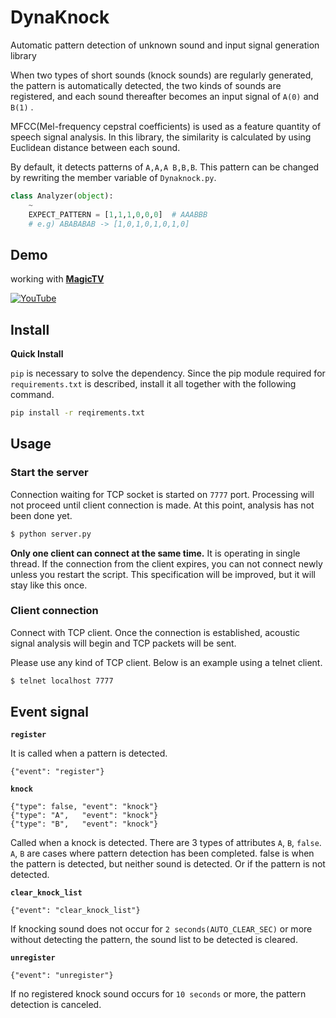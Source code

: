 # DynaKnock

Automatic pattern detection of unknown sound and input signal generation library

When two types of short sounds (knock sounds) are regularly generated, the pattern is automatically detected, the two kinds of sounds are registered, and each sound thereafter becomes an input signal of `A(0)` and `B(1)` .

MFCC(Mel-frequency cepstral coefficients) is used as a feature quantity of speech signal analysis. In this library, the similarity is calculated by using Euclidean distance between each sound.

By default, it detects patterns of `A,A,A B,B,B`.
This pattern can be changed by rewriting the member variable of `Dynaknock.py`.
```python
class Analyzer(object):
    ~
    EXPECT_PATTERN = [1,1,1,0,0,0]  # AAABBB
    # e.g) ABABABAB -> [1,0,1,0,1,0,1,0]
```

## Demo

working with **[MagicTV](https://github.com/Hikaru-Ito/MagicTV)**

[![YouTube](https://img.youtube.com/vi/U99A5ZwkCjI/0.jpg)](https://www.youtube.com/watch?v=U99A5ZwkCjI)

## Install
**Quick Install**

`pip` is necessary to solve the dependency.
Since the pip module required for `requirements.txt` is described, install it all together with the following command.

```sh
pip install -r reqirements.txt
```


## Usage

### Start the server
Connection waiting for TCP socket is started on `7777` port.
Processing will not proceed until client connection is made. At this point, analysis has not been done yet.

```sh
$ python server.py
```

**Only one client can connect at the same time.**
It is operating in single thread.
If the connection from the client expires, you can not connect newly unless you restart the script. This specification will be improved, but it will stay like this once.


### Client connection
Connect with TCP client. Once the connection is established, acoustic signal analysis will begin and TCP packets will be sent.

Please use any kind of TCP client.
Below is an example using a telnet client.
```sh
$ telnet localhost 7777
```

## Event signal

**`register`**

It is called when a pattern is detected.
```
{"event": "register"}
```

**`knock`**

```
{"type": false, "event": "knock"}
{"type": "A",   "event": "knock"}
{"type": "B",   "event": "knock"}
```

Called when a knock is detected. There are 3 types of attributes `A`, `B`, `false`.
`A`, `B` are cases where pattern detection has been completed.
false is when the pattern is detected, but neither sound is detected. Or if the pattern is not detected.

**`clear_knock_list`**

```
{"event": "clear_knock_list"}
```

If knocking sound does not occur for `2 seconds(AUTO_CLEAR_SEC)` or more without detecting the pattern, the sound list to be detected is cleared.

**`unregister`**

```
{"event": "unregister"}
```
If no registered knock sound occurs for `10 seconds` or more, the pattern detection is canceled.